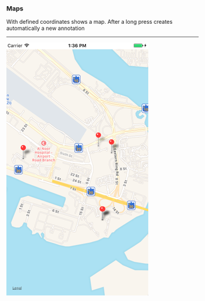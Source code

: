 ### Maps

With defined coordinates shows a map. After a long press creates automatically a new annotation

***

![alt tag](https://github.com/accoladea/exploring-swift/blob/master/Playgrounds/Maps/map.png "a screenshot of the app")